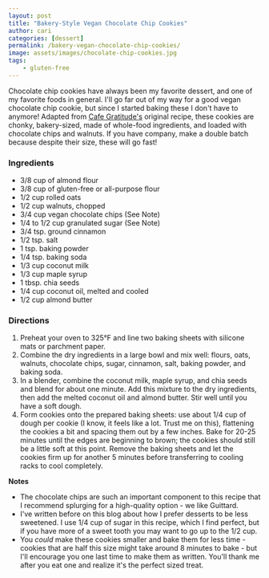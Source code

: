 ```yaml
---
layout: post
title: "Bakery-Style Vegan Chocolate Chip Cookies"
author: cari
categories: [dessert]
permalink: /bakery-vegan-chocolate-chip-cookies/
image: assets/images/chocolate-chip-cookies.jpg
tags:
    - gluten-free
---
```


Chocolate chip cookies have always been my favorite dessert, and one of my favorite foods in general. I'll go far out of my way for a good vegan chocolate chip cookie, but since I started baking these I don't have to anymore! Adapted from [Cafe Gratitude's](https://www.penguinrandomhouse.com/books/598239/love-is-served-by-cafe-gratitude-with-seizan-dreux-ellis/) original recipe, these cookies are chonky, bakery-sized, made of whole-food ingredients, and loaded with chocolate chips and walnuts. If you have company, make a double batch because despite their size, these will go fast!

<h3> Ingredients </h3>

- 3/8 cup of almond flour
- 3/8 cup of gluten-free or all-purpose flour
- 1/2 cup rolled oats
- 1/2 cup walnuts, chopped
- 3/4 cup vegan chocolate chips (See Note)
- 1/4 to 1/2 cup granulated sugar (See Note)
- 3/4 tsp. ground cinnamon
- 1/2 tsp. salt
- 1 tsp. baking powder
- 1/4 tsp. baking soda
- 1/3 cup coconut milk
- 1/3 cup maple syrup
- 1 tbsp. chia seeds
- 1/4 cup coconut oil, melted and cooled
- 1/2 cup almond butter

<h3> Directions </h3>

1. Preheat your oven to 325&deg;F and line two baking sheets with silicone mats or parchment paper.
2. Combine the dry ingredients in a large bowl and mix well: flours, oats, walnuts, chocolate chips, sugar, cinnamon, salt, baking powder, and baking soda.
3. In a blender, combine the coconut milk, maple syrup, and chia seeds and blend for about one minute. Add this mixture to the dry ingredients, then add the melted coconut oil and almond butter. Stir well until you have a soft dough.
4. Form cookies onto the prepared baking sheets: use about 1/4 cup of dough per cookie (I know, it feels like a lot. Trust me on this), flattening the cookies a bit and spacing them out by a few inches. Bake for 20-25 minutes until the edges are beginning to brown; the cookies should still be a little soft at this point. Remove the baking sheets and let the cookies firm up for another 5 minutes before transferring to cooling racks to cool completely.

**Notes**
- The chocolate chips are such an important component to this recipe that I recommend splurging for a high-quality option - we like Guittard.
- I've written before on this blog about how I prefer desserts to be less sweetened. I use 1/4 cup of sugar in this recipe, which I find perfect, but if you have more of a sweet tooth you may want to go up to the 1/2 cup.
- You *could* make these cookies smaller and bake them for less time - cookies that are half this size might take around 8 minutes to bake - but I'll encourage you one last time to make them as written. You'll thank me after you eat one and realize it's the perfect sized treat.